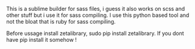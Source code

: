 This is a sublime builder for sass files, i guess it also works on scss and other stuff but i use it for sass compiling.
I use this python based tool and not the bloat that is ruby for sass compiling.

Before ussage install zetalibrary, sudo pip install zetalibrary.
If you dont have pip install it somehow !



